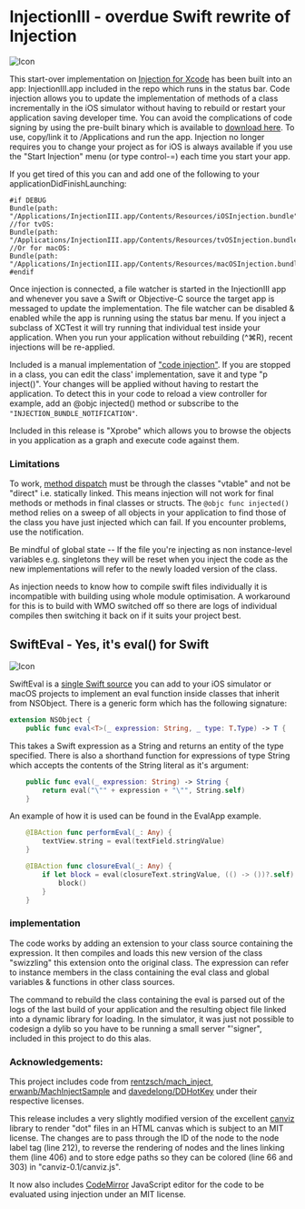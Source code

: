# InjectionIII - overdue Swift rewrite of Injection

![Icon](http://johnholdsworth.com/Syringe_128.png)

This start-over implementation on [Injection for Xcode](https://github.com/johnno1962/injectionforxcode)
has been built into an app: InjectionIII.app included in the repo which runs in the status bar.
Code injection allows you to update the implementation of methods of a class incrementally
in the iOS simulator without having to rebuild or restart your application saving developer time.
You can avoid the complications of code signing by using the pre-built binary which is available to
[download here](http://johnholdsworth.com/InjectionIII.app.zip). To use, copy/link it to /Applications
and run the app. Injection no longer requires you to change your project as for iOS is always available
if you use the "Start Injection" menu (or type control-=) each time you start your app.

If you get tired of this you can and add one of the following to your applicationDidFinishLaunching:

```
#if DEBUG
Bundle(path: "/Applications/InjectionIII.app/Contents/Resources/iOSInjection.bundle")?.load()
//for tvOS:
Bundle(path: "/Applications/InjectionIII.app/Contents/Resources/tvOSInjection.bundle")?.load()
//Or for macOS:
Bundle(path: "/Applications/InjectionIII.app/Contents/Resources/macOSInjection.bundle")?.load()
#endif
```

Once injection is connected, a file watcher is started in the InjectionIII app and whenever
you save a Swift or Objective-C source the target app is messaged to update the implementation.
The file watcher can be disabled & enabled while the app is running using the status bar menu.
If you inject a subclass of XCTest it will try running that individual test inside your application.
When you run your application without rebuilding (^⌘R), recent injections will be re-applied.

Included is a manual implementation of ["code injection"](InjectionBundle/SwiftInjection.swift).
If you are stopped in a class, you can edit the class' implementation, save it and type
"p inject()". Your changes will be applied without having to restart the application.
To detect this in your code to reload a view controller for example, add an @objc
injected() method or subscribe to the `"INJECTION_BUNDLE_NOTIFICATION"`.

Included in this release is "Xprobe" which allows you to browse the objects in
you application as a graph and execute code against them.

### Limitations

To work, [method dispatch](https://www.raizlabs.com/dev/2016/12/swift-method-dispatch/)
must be through the classes "vtable" and not be "direct" i.e. statically linked. This means
injection will not work for final methods or methods in final classes or structs. The `@objc
func injected()` method relies on a sweep of all objects in your application to find those of
the class you have just injected which can fail. If you encounter problems, use the notification.

Be mindful of global state -- If the file you're injecting as non instance-level variables e.g. singletons
they will be reset when you inject the code as the new implementations will refer to the newly loaded
version of the class.

As injection needs to know how to compile swift files individually it is incompatible with building using
whole module optimisation. A workaround for this is to build with WMO switched off so there are
logs of individual compiles then switching it back on if it suits your project best.

## SwiftEval - Yes, it's eval() for Swift

![Icon](https://courses.cs.washington.edu/courses/cse190m/10su/lectures/slides/images/drevil.png)

SwiftEval is a [single Swift source](InjectionBundle/SwiftEval.swift) you can add to your iOS simulator
or macOS projects to implement an eval function inside classes that inherit from NSObject.
There is a generic form which has the following signature:

```Swift
extension NSObject {
	public func eval<T>(_ expression: String, _ type: T.Type) -> T {
```

This takes a Swift expression as a String and returns an entity of the type specified.
There is also a shorthand function for expressions of type String which accepts the
contents of the String literal as it's argument:

```Swift
	public func eval(_ expression: String) -> String {
	    return eval("\"" + expression + "\"", String.self)
	}
```

An example of how it is used can be found in the EvalApp example.

```Swift
    @IBAction func performEval(_: Any) {
        textView.string = eval(textField.stringValue)
    }

    @IBAction func closureEval(_: Any) {
        if let block = eval(closureText.stringValue, (() -> ())?.self) {
            block()
        }
    }
```

### implementation

The code works by adding an extension to your class source containing the expression.
It then compiles and loads this new version of the class "swizzling" this extension onto
the original class. The expression can refer to instance members in the class containing
the eval class and global variables & functions  in other class sources.

The command to rebuild the class containing the eval is parsed out of the logs of the last
build of your application and the resulting object file linked into a dynamic library for
loading. In the simulator, it was just not possible to codesign a dylib so you have to
be running a small server "'signer", included in this project to do this alas.

### Acknowledgements:

This project includes code from [rentzsch/mach_inject](https://github.com/rentzsch/mach_inject),
[erwanb/MachInjectSample](https://github.com/erwanb/MachInjectSample) and
[davedelong/DDHotKey](https://github.com/davedelong/DDHotKey) under their
respective licenses.

This release includes a very slightly modified version of the excellent
[canviz](https://code.google.com/p/canviz/) library to render "dot" files
in an HTML canvas which is subject to an MIT license. The changes are to pass
through the ID of the node to the node label tag (line 212), to reverse
the rendering of nodes and the lines linking them (line 406) and to
store edge paths so they can be colored (line 66 and 303) in "canviz-0.1/canviz.js".

It now also includes [CodeMirror](http://codemirror.net/) JavaScript editor
for the code to be evaluated using injection under an MIT license.
